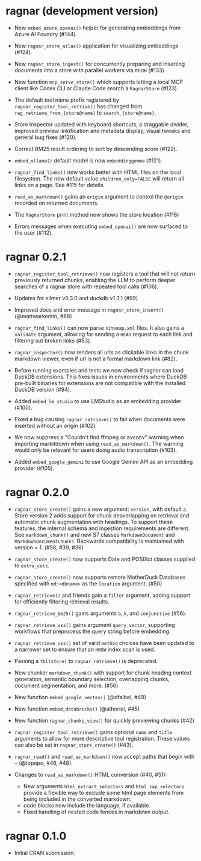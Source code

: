 # ragnar (development version)

-   New `embed_azure_openai()` helper for generating embeddings from
    Azure AI Foundry (#144).

-   New `ragnar_store_atlas()` application for visualizing embeddings
    (#124).

-   New `ragnar_store_ingest()` for concurrently preparing and inserting
    documents into a store with parallel workers via mirai (#133).

-   New function `mcp_serve_store()` which supports letting a local MCP
    client like Codex CLI or Claude Code search a `RagnarStore` (#123).

-   The default tool name prefix registered by
    `ragnar_register_tool_retrive()` has changed from
    `rag_retrieve_from_{store@name}` to `search_{store@name}`.

-   Store Inspector updated with keyboard shortcuts, a draggable
    divider, improved preview linkification and metadata display, visual
    tweaks and general bug fixes (#120).

-   Correct BM25 result ordering to sort by descending score (#122).

-   `embed_ollama()` default model is now `embeddinggemma` (#121).

-   `ragnar_find_links()` now works better with HTML files on the local
    filesystem. The new default value `children_only=FALSE` will return
    all links on a page. See #115 for details.

-   `read_as_markdown()` gains an `origin` argument to control the
    `@origin` recorded on returned documents.

-   The `RagnarStore` print method now shows the store location (#116)

-   Errors messages when executing `embed_openai()` are now surfaced to
    the user (#112).

# ragnar 0.2.1

-   `ragnar_register_tool_retrieve()` now registers a tool that will not
    return previously returned chunks, enabling the LLM to perform
    deeper searches of a ragnar store with repeated tool calls (#106).

-   Updates for ellmer v0.3.0 and duckdb v1.3.1 (#99)

-   Improved docs and error message in `ragnar_store_insert()`
    (@mattwarkentin, #88)

-   `ragnar_find_links()` can now parse `sitemap.xml` files. It also
    gains a `validate` argument, allowing for sending a `HEAD` request
    to each link and filtering out broken links (#83).

-   `ragnar_inspector()` now renders all urls as clickable links in the
    chunk markdown viewer, even if url is not a formal markdown link
    (#82).

-   Before running examples and tests we now check if ragnar can load
    DuckDB extensions. This fixes issues in environments where DuckDB
    pre-built binaries for extensions are not compatible with the
    installed DuckDB version (#94).

-   Added `embed_lm_studio` to use LMStudio as an embedding provider
    (#100).

-   Fixed a bug causing `ragnar_retrieve()` to fail when documents were
    inserted without an origin (#102).

-   We now suppress a "Couldn't find ffmpeg or avconv" warning when
    importing markitdown when using `read_as_markdown()`. The warning
    would only be relevant for users doing audio transcription (#103).

-   Added `embed_google_gemini` to use Google Gemini API as an embedding
    provider (#105).

# ragnar 0.2.0

-   `ragnar_store_create()` gains a new argument: `version`, with
    default `2`. Store version 2 adds support for chunk deoverlapping on
    retrieval and automatic chunk augmentation with headings. To support
    these features, the internal schema and ingestion requirements are
    different. See `markdown_chunk()` and new S7 classes
    `MarkdownDocument` and `MarkdownDocumentChunks`. Backwards
    compatibility is maintained with version = 1. (#58, #39, #36)

-   `ragnar_store_create()` now supports Date and POSIXct classes
    supplied to `extra_cols`.

-   `ragnar_store_create()` now supports remote MotherDuck Databases
    specified with `md:<dbname>` as the `location` argument. (#50)

-   `ragnar_retrieve()` and friends gain a `filter` argument, adding
    support for efficiently filtering retrieval results.

-   `ragnar_retrieve_bm25()` gains arguments `b`, `k`, and `conjunctive`
    (#56).

-   `ragnar_retrieve_vss()` gains argument `query_vector`, supporting
    workflows that preprocess the query string before embedding.

-   `ragnar_retrieve_vss()` set of valid `method` choices have been
    updated to a narrower set to ensure that an `HNSW` index scan is
    used.

-   Passing a `tbl(store)` to `ragnar_retrieve()` is deprecated.

-   New chunker `markdown_chunk()` with support for chunk heading
    context generation, semantic boundary selection, overlapping chunks,
    document segmentation, and more. (#56)

-   New function `embed_google_vertex()` (@dfalbel, #49)

-   New function `embed_databricks()` (@atheriel, #45)

-   New function `ragnar_chunks_view()` for quickly previewing chunks
    (#42)

-   `ragnar_register_tool_retrieve()` gains optional `name` and `title`
    arguments to allow for more descriptive tool registration. These
    values can also be set in `ragnar_store_create()` (#43).

-   `ragnar_read()` and `read_as_markdown()` now accept paths that begin
    with `~` (@topepo, #46, #48).

-   Changes to `read_as_markdown()` HTML conversion (#40, #51):

    -   New arguments `html_extract_selectors` and `html_zap_selectors`
        provide a flexible way to exclude some html page elements from
        being included in the converted markdown.
    -   code blocks now include the language, if available.
    -   Fixed handling of nested code fences in markdown output.

# ragnar 0.1.0

-   Initial CRAN submission.
